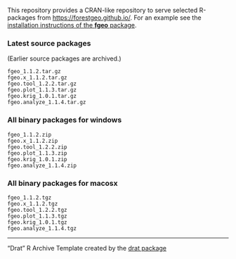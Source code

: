 
This repository provides a CRAN-like repository to serve selected
R-packages from <https://forestgeo.github.io/>. For an example see the
[installation instructions of the **fgeo**
package](https://forestgeo.github.io/fgeo/#installation).

### Latest source packages

(Earlier source packages are archived.)

    fgeo_1.1.2.tar.gz
    fgeo.x_1.1.2.tar.gz
    fgeo.tool_1.2.2.tar.gz
    fgeo.plot_1.1.3.tar.gz
    fgeo.krig_1.0.1.tar.gz
    fgeo.analyze_1.1.4.tar.gz

### All binary packages for windows

    fgeo_1.1.2.zip
    fgeo.x_1.1.2.zip
    fgeo.tool_1.2.2.zip
    fgeo.plot_1.1.3.zip
    fgeo.krig_1.0.1.zip
    fgeo.analyze_1.1.4.zip

### All binary packages for macosx

    fgeo_1.1.2.tgz
    fgeo.x_1.1.2.tgz
    fgeo.tool_1.2.2.tgz
    fgeo.plot_1.1.3.tgz
    fgeo.krig_1.0.1.tgz
    fgeo.analyze_1.1.4.tgz

-----

“Drat” R Archive Template created by the [drat
package](https://CRAN.R-project.org/package=drat)
